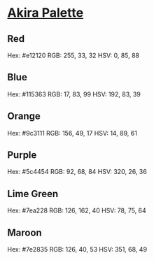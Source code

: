 # [Akira Palette](https://www.color-hex.com/color-palette/33314)

## Red
Hex: #e12120
RGB: 255, 33, 32
HSV: 0, 85, 88

## Blue
Hex: #115363
RGB: 17, 83, 99
HSV: 192, 83, 39

## Orange
Hex: #9c3111
RGB: 156, 49, 17
HSV: 14, 89, 61

## Purple
Hex: #5c4454
RGB: 92, 68, 84
HSV: 320, 26, 36

## Lime Green
Hex: #7ea228
RGB: 126, 162, 40
HSV: 78, 75, 64

## Maroon
Hex: #7e2835
RGB: 126, 40, 53
HSV: 351, 68, 49